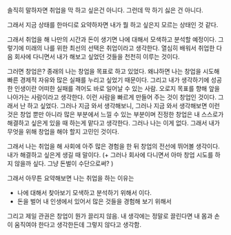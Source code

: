 솔직히 말하자면 취업을 막 하고 싶은건 아니다. 
그런데 막 하기 싫은 건 아니다. 

그래서 지금 상태를 한마디로 요약하자면 내가 뭘 하고 싶은지 모르는 상태인 것 같다. 

그래서 취업을 해 나만의 시간과 돈이 생기면 나에 대해서 모색하고 분석할 예정이다. 
그렇기에 미래의 나를 위한 최선의 선택은 취업이라고 생각한다. 열심히 배워서 취업한 다음 회사에 다니면서 내가 해보고 싶었던 것들을 천천히 이루는 것이다.


그러면 창업은?
종래의 나는 창업을 목표로 하고 있었다. 왜냐하면 나는 창업을 시도해 빠른 경제적 자유와 많은 실패를 누리고 싶었기 때문이다. 그리고 내가 생각하기에 성공한 인생이란 어떠한 실패를 격어도 바로 일어날 수 있는 사람. 오로지 목표를 향해 앞을 나아가는 사람이라고 생각한다. 이런 사람을 빠르게 만들어 주는 것이 창업인 것이다. 그래서 난 하고 싶었다. 그러나 지금 와서 생각해보니, 그러나 지금 와서 생각해보면 이런 것은 창업 뿐만 아니라 많은 부분에서 느낄 수 있는 부분이며 진정한 창업은 내 스스로가 해결하고 싶은게 있을 때 하는게 맡다고 생각한다. 그러나 나는 이게 없다. 그래서 내가 무엇을 위해 창업을 해야 할지 고민인 것이다. 

그래서 나는 취업을 해 사회에 아주 많은 경험을 한 뒤 창업의 전선에 뛰어볼 생각이다. 내가 해결하고 싶은게 생길 때 말이다. (+ 그러나 회사에 다니면서 아마 창업 시도를 하지 않을까 싶다. 그냥 돈벌이 수단으로써? )



그래서 아무튼 요약해보면 나는 취업을 하는 이유는
- 나에 대해서 찾아보기 모색하고 분석하기 위해서 이다.
- 돈을 벌어 내 인생에서 있어서 많은 것들을 경험해 보기 위해서 

그리고 제일 관권은 창업이 뭔가 끌리지 않음. 내 생각에는 정말로 끌린다면 내 몸과 손이 움직여야 한다고 생각한든데 그렇지 않다고 생각함.